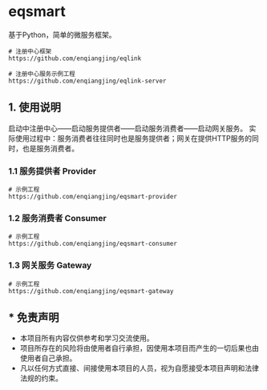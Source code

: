 # eqsmart
基于Python，简单的微服务框架。

```
# 注册中心框架
https://github.com/enqiangjing/eqlink

# 注册中心服务示例工程
https://github.com/enqiangjing/eqlink-server
```

## 1. 使用说明
启动中注册中心——启动服务提供者——启动服务消费者——启动网关服务。
实际使用过程中：服务消费者往往同时也是服务提供者；网关在提供HTTP服务的同时，也是服务消费者。

### 1.1 服务提供者 Provider
```
# 示例工程
https://github.com/enqiangjing/eqsmart-provider
```

### 1.2 服务消费者 Consumer
```
# 示例工程
https://github.com/enqiangjing/eqsmart-consumer
```

### 1.3 网关服务 Gateway
```
# 示例工程
https://github.com/enqiangjing/eqsmart-gateway
```


## * 免责声明
* 本项目所有内容仅供参考和学习交流使用。
* 项目所存在的风险将由使用者自行承担，因使用本项目而产生的一切后果也由使用者自己承担。
* 凡以任何方式直接、间接使用本项目的人员，视为自愿接受本项目声明和法律法规的约束。
